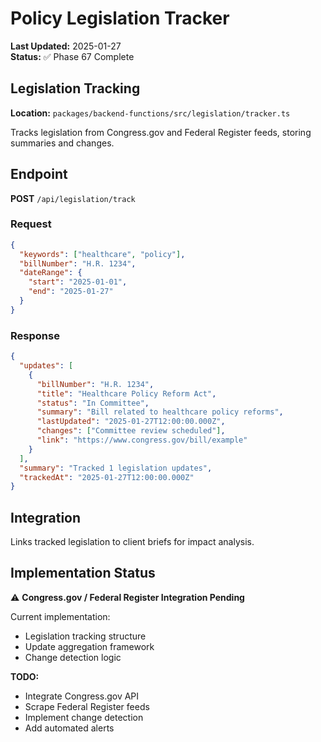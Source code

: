 # Policy Legislation Tracker

**Last Updated:** 2025-01-27  
**Status:** ✅ Phase 67 Complete

## Legislation Tracking

**Location:** `packages/backend-functions/src/legislation/tracker.ts`

Tracks legislation from Congress.gov and Federal Register feeds, storing summaries and changes.

## Endpoint

**POST** `/api/legislation/track`

### Request

```json
{
  "keywords": ["healthcare", "policy"],
  "billNumber": "H.R. 1234",
  "dateRange": {
    "start": "2025-01-01",
    "end": "2025-01-27"
  }
}
```

### Response

```json
{
  "updates": [
    {
      "billNumber": "H.R. 1234",
      "title": "Healthcare Policy Reform Act",
      "status": "In Committee",
      "summary": "Bill related to healthcare policy reforms",
      "lastUpdated": "2025-01-27T12:00:00.000Z",
      "changes": ["Committee review scheduled"],
      "link": "https://www.congress.gov/bill/example"
    }
  ],
  "summary": "Tracked 1 legislation updates",
  "trackedAt": "2025-01-27T12:00:00.000Z"
}
```

## Integration

Links tracked legislation to client briefs for impact analysis.

## Implementation Status

⚠️ **Congress.gov / Federal Register Integration Pending**

Current implementation:

- Legislation tracking structure
- Update aggregation framework
- Change detection logic

**TODO:**

- Integrate Congress.gov API
- Scrape Federal Register feeds
- Implement change detection
- Add automated alerts
